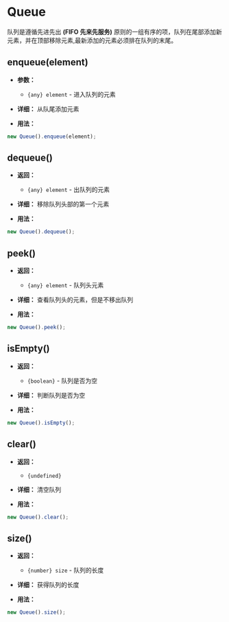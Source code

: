 # Queue

队列是遵循先进先出 **(FIFO 先来先服务)** 原则的一组有序的项，队列在尾部添加新元素，并在顶部移除元素,最新添加的元素必须排在队列的末尾。

## enqueue(element)

* **参数：**
    * <code>{any} element</code> - 进入队列的元素

* **详细：**
从队尾添加元素

* **用法：**

```js
new Queue().enqueue(element);
```

## dequeue()

* **返回：**

    * <code>{any} element</code>  - 出队列的元素

* **详细：**
移除队列头部的第一个元素

* **用法：**

```js
new Queue().dequeue();
```

## peek()

* **返回：**

    * <code>{any} element</code>  - 队列头元素

* **详细：**
查看队列头的元素，但是不移出队列

* **用法：**

```js
new Queue().peek();
```

## isEmpty()

* **返回：**

    * <code>{boolean}</code>  - 队列是否为空

* **详细：**
判断队列是否为空

* **用法：**

```js
new Queue().isEmpty();
```

## clear()

* **返回：**

    * <code>{undefined}</code>

* **详细：**
清空队列

* **用法：**

```js
new Queue().clear();
```

## size()

* **返回：**

    * <code>{number} size</code> - 队列的长度

* **详细：**
获得队列的长度

* **用法：**

```js
new Queue().size();
```
